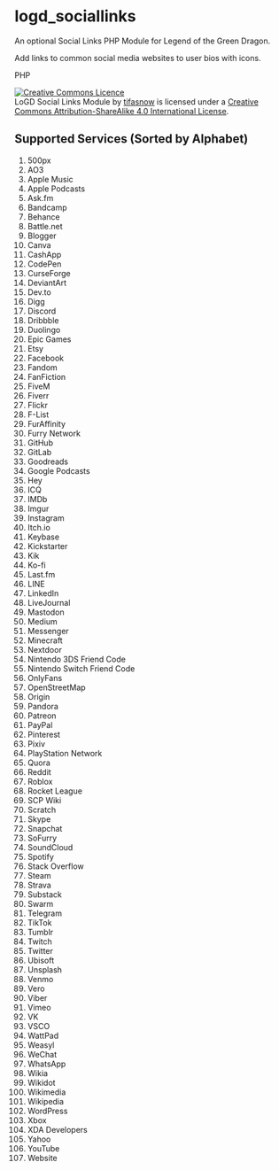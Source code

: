 # logd_sociallinks

An optional Social Links PHP Module for Legend of the Green Dragon.

Add links to common social media websites to user bios with icons.

PHP

<a rel="license" href="http://creativecommons.org/licenses/by-sa/4.0/"><img alt="Creative Commons Licence" style="border-width:0" src="https://i.creativecommons.org/l/by-sa/4.0/88x31.png" /></a><br /><span xmlns:dct="http://purl.org/dc/terms/" href="http://purl.org/dc/dcmitype/Dataset" property="dct:title" rel="dct:type">LoGD Social Links Module</span> by <a xmlns:cc="http://creativecommons.org/ns#" href="https://github.com/tifasnow/logd_sociallinks" property="cc:attributionName" rel="cc:attributionURL">tifasnow</a> is licensed under a <a rel="license" href="http://creativecommons.org/licenses/by-sa/4.0/">Creative Commons Attribution-ShareAlike 4.0 International License</a>.

## Supported Services (Sorted by Alphabet)

 1. 500px
 2. AO3
 3. Apple Music
 4. Apple Podcasts
 5. Ask.fm
 6. Bandcamp
 7. Behance
 8. Battle.net
 9. Blogger
 10. Canva
 11. CashApp
 12. CodePen
 13. CurseForge
 14. DeviantArt
 15. Dev.to
 16. Digg
 17. Discord
 18. Dribbble
 19. Duolingo
 20. Epic Games
 21. Etsy
 22. Facebook
 23. Fandom
 24. FanFiction
 25. FiveM
 26. Fiverr
 27. Flickr
 28. F-List
 29. FurAffinity
 30. Furry Network
 31. GitHub
 32. GitLab
 33. Goodreads
 34. Google Podcasts
 35. Hey
 36. ICQ
 37. IMDb
 38. Imgur
 39. Instagram
 40. Itch.io
 41. Keybase
 42. Kickstarter
 43. Kik
 44. Ko-fi
 45. Last.fm
 46. LINE
 47. LinkedIn
 48. LiveJournal
 49. Mastodon
 50. Medium
 51. Messenger
 52. Minecraft
 53. Nextdoor
 54. Nintendo 3DS Friend Code
 55. Nintendo Switch Friend Code
 56. OnlyFans
 57. OpenStreetMap
 58. Origin
 59. Pandora
 60. Patreon
 61. PayPal
 62. Pinterest
 63. Pixiv
 64. PlayStation Network
 65. Quora
 66. Reddit
 67. Roblox
 68. Rocket League
 69. SCP Wiki
 70. Scratch
 71. Skype
 72. Snapchat
 73. SoFurry
 74. SoundCloud
 75. Spotify
 76. Stack Overflow
 77. Steam
 78. Strava
 79. Substack
 80. Swarm
 81. Telegram
 82. TikTok
 83. Tumblr
 84. Twitch
 85. Twitter
 86. Ubisoft
 87. Unsplash
 88. Venmo
 89. Vero
 90. Viber
 91. Vimeo
 92. VK
 93. VSCO
 94. WattPad
 95. Weasyl
 96. WeChat
 97. WhatsApp
 98. Wikia
 99. Wikidot
 100. Wikimedia
 101. Wikipedia
 102. WordPress
 103. Xbox
 104. XDA Developers
 105. Yahoo
 106. YouTube
 107. Website
